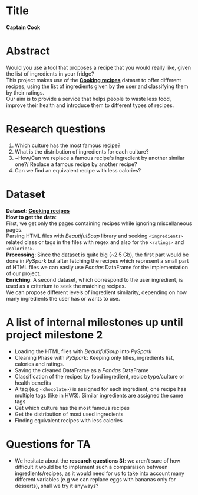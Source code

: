 # Title
**Captain Cook**
# Abstract
Would you use a tool that proposes a recipe that you would really like, given
the list of ingredients in your fridge?  
This project makes use of the [**Cooking recipes**](http://infolab.stanford.edu/~west1/from-cookies-to-cooks/recipePages.zip) dataset to offer different recipes, using the list of ingredients given by the user and classifying them by their ratings.  
Our aim is to provide a service that helps people to waste less food, improve
their health and introduce them to different types of recipes.

# Research questions
1) Which culture has the most famous recipe?
2) What is the distribution of ingredients for each culture?
3) ~How/Can we replace a famous recipe's ingredient by another similar 
one?/ Replace a famous recipe by another recipe?
4) Can we find an equivalent recipe with less calories?

# Dataset
**Dataset**: [**Cooking recipes**](http://infolab.stanford.edu/~west1/from-cookies-to-cooks/recipePages.zip)  
**How to get the data**:  
First, we get only the pages containing recipes while ignoring miscellaneous pages.  
Parsing HTML files with *BeautifulSoup* library and seeking ```<ingredients>``` related class or tags in the files with regex and also for the ```<ratings>``` and ```<calories>```.  
**Processing**: Since the dataset is quite big (~2.5 Gb), the first part would be done in *PySpark*
but after fetching the recipes which represent a small part of HTML files we can
easily use *Pandas* DataFrame for the implementation of our project.  
**Enriching**: A second dataset, which correspond to the user ingredient, is used as a criterium
to seek the matching recipes.  
We can propose different levels of ingredient similarity, depending on how many ingredients the
user has or wants to use.

# A list of internal milestones up until project milestone 2
- Loading the HTML files with *BeautifulSoup* into *PySpark*
- Cleaning Phase with *PySpark*: Keeping only titles, ingredients list, calories and ratings.
- Saving the cleaned DataFrame as a *Pandas* DataFrame
- Classification of the recipes by food ingredient, recipe type/culture or health benefits
- A tag (e.g ```<chocolate>```) is assigned for each ingredient, one recipe has 
multiple tags (like in HW3). Similar ingredients are assigned the same 
tags
- Get which culture has the most famous recipes
- Get the distribution of most used ingredients
- Finding equivalent recipes with less calories

# Questions for TA
- We hesitate about the **research questions 3)**: we aren't sure of how difficult
it would be to implement such a comparaison between ingredients/recipes, as it
would need for us to take into account many different variables
(e.g we can replace eggs with bananas only for desserts), shall we try it anyways?

